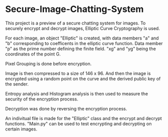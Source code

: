 # Secure-Image-Chatting-System

This project is a preview of a secure chatting system for images. To securely encrypt and decrypt images, Elliptic Curve Cryptography is used.

For each image, an object "Elliptic" is created, with data members "a" and "b" corresponding to coefficents in the elliptic curve function.
Data member "p" as the prime number defining the finite field. "xg" and "yg" being the coordinates of the point G.

Pixel Grouping is done before encryption.

Image is then compressed to a size of 146 x 96. And then the image is encrypted using a random point on the curve and the derived public key of the sender.

Entropy analysis and Histogram analysis is then used to measure the security of the encryption process.

Decryption was done by reversing the encryption process.

An indivitual file is made for the "Elliptic" class and the encrypt and decrypt functions. "Main.py" can be used to test encrypting and decrypting on certain images.


